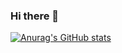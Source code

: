 ### Hi there 👋
[![Anurag's GitHub stats](https://github-readme-stats.vercel.app/api?username=i7eo)](https://github.com/anuraghazra/github-readme-stats)

<!--
**i7eo/i7eo** is a ✨ _special_ ✨ repository because its `README.md` (this file) appears on your GitHub profile.

Here are some ideas to get you started:

- 🔭 I’m currently working on ...
- 🌱 I’m currently learning ...
- 👯 I’m looking to collaborate on ...
- 🤔 I’m looking for help with ...
- 💬 Ask me about ...
- 📫 How to reach me: ...
- 😄 Pronouns: ...
- ⚡ Fun fact: ...
-->
